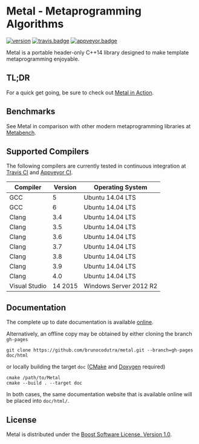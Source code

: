 # Metal - Metaprogramming Algorithms

[![version]][semver]
[![travis.badge]][travis.metal]
[![appveyor.badge]][appveyor.metal]

Metal is a portable header-only C++14 library designed to make template
metaprogramming enjoyable.

## TL;DR

For a quick get going, be sure to check out
[Metal in Action](http://brunocodutra.github.io/metal/#metal_in_action).

## Benchmarks

See Metal in comparison with other modern metaprogramming libraries at
[Metabench].

## Supported Compilers

The following compilers are currently tested in continuous integration at
[Travis CI][travis.metal] and [Appveyor CI][appveyor.metal].

| Compiler          | Version   | Operating System
|-------------------|-----------|-----------------------
| GCC               | 5         | Ubuntu 14.04 LTS
| GCC               | 6         | Ubuntu 14.04 LTS
| Clang             | 3.4       | Ubuntu 14.04 LTS
| Clang             | 3.5       | Ubuntu 14.04 LTS
| Clang             | 3.6       | Ubuntu 14.04 LTS
| Clang             | 3.7       | Ubuntu 14.04 LTS
| Clang             | 3.8       | Ubuntu 14.04 LTS
| Clang             | 3.9       | Ubuntu 14.04 LTS
| Clang             | 4.0       | Ubuntu 14.04 LTS
| Visual Studio     | 14 2015   | Windows Server 2012 R2

## Documentation

The complete up to date documentation is available
[online](http://brunocodutra.github.io/metal).

Alternatively, an offline copy may be obtained by either cloning the branch
`gh-pages`

    git clone https://github.com/brunocodutra/metal.git --branch=gh-pages doc/html

or locally building the target `doc` ([CMake] and [Doxygen] required)

    cmake /path/to/Metal
    cmake --build . --target doc

In both cases, the same documentation website that is available online will be
placed into `doc/html/`.

## License

Metal is distributed under the
[Boost Software License, Version 1.0][boost.license].

[version]:          http://badge.fury.io/gh/brunocodutra%2Fmetal.svg
[semver]:           http://semver.org

[travis.metal]:     http://travis-ci.org/brunocodutra/metal
[travis.badge]:     http://travis-ci.org/brunocodutra/metal.svg?branch=master

[appveyor.metal]:   http://ci.appveyor.com/project/brunocodutra/metal
[appveyor.badge]:   http://ci.appveyor.com/api/projects/status/85pk8n05n4r5x103/branch/master?svg=true

[boost.license]:    http://boost.org/LICENSE_1_0.txt

[CMake]:            http://cmake.org/
[Doxygen]:          http://doxygen.org/
[Metabench]:        http://brunocodutra.github.io/metabench
